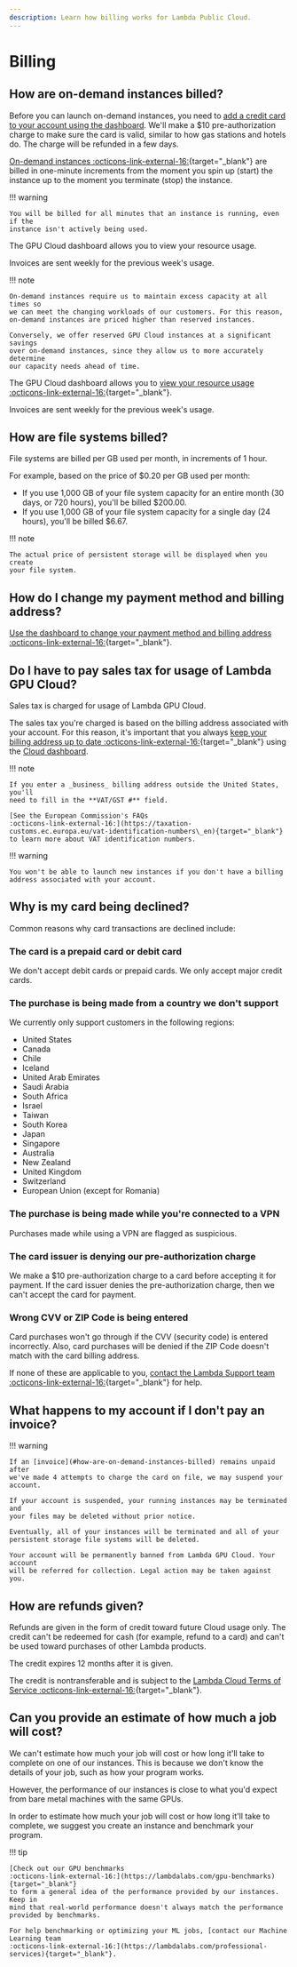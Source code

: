 ```yaml
---
description: Learn how billing works for Lambda Public Cloud.
---
```


# Billing

## How are on-demand instances billed?

Before you can launch on-demand instances, you need to [add a credit card to
your account using the dashboard](#). We'll make a $10 pre-authorization charge
to make sure the card is valid, similar to how gas stations and hotels do. The
charge will be refunded in a few days.

[On-demand instances
:octicons-link-external-16:](https://lambdalabs.com/service/gpu-cloud){target="_blank"}
are billed in one-minute increments from the moment you spin up (start) the
instance up to the moment you terminate (stop) the instance.

!!! warning

    You will be billed for all minutes that an instance is running, even if the
    instance isn't actively being used.

The GPU Cloud dashboard allows you to view your resource usage.

Invoices are sent weekly for the previous week's usage.

!!! note

    On-demand instances require us to maintain excess capacity at all times so
    we can meet the changing workloads of our customers. For this reason,
    on-demand instances are priced higher than reserved instances.

    Conversely, we offer reserved GPU Cloud instances at a significant savings
    over on-demand instances, since they allow us to more accurately determine
    our capacity needs ahead of time.

The GPU Cloud dashboard allows you to [view your resource usage
:octicons-link-external-16:](https://cloud.lambdalabs.com/usage){target="_blank"}.

Invoices are sent weekly for the previous week's usage.

## How are file systems billed?

File systems are billed per GB used per month, in increments of 1 hour.

For example, based on the price of $0.20 per GB used per month:

* If you use 1,000 GB of your file system capacity for an entire month (30 days,
  or 720 hours), you'll be billed $200.00.
* If you use 1,000 GB of your file system capacity for a single day (24 hours),
  you'll be billed $6.67.

!!! note

    The actual price of persistent storage will be displayed when you create
    your file system.

## How do I change my payment method and billing address?

[Use the dashboard to change your payment method and billing address
:octicons-link-external-16:](https://cloud.lambdalabs.com/settings/billing){target="_blank"}.

## Do I have to pay sales tax for usage of Lambda GPU Cloud?

Sales tax is charged for usage of Lambda GPU Cloud.

The sales tax you're charged is based on the billing address associated with
your account. For this reason, it's important that you always [keep your billing
address up to date
:octicons-link-external-16:](https://cloud.lambdalabs.com/settings){target="_blank"}
using the [Cloud dashboard](#).

!!! note

    If you enter a _business_ billing address outside the United States, you'll
    need to fill in the **VAT/GST #** field.

    [See the European Commission's FAQs
    :octicons-link-external-16:](https://taxation-customs.ec.europa.eu/vat-identification-numbers\_en){target="_blank"}
    to learn more about VAT identification numbers.

!!! warning

    You won't be able to launch new instances if you don't have a billing
    address associated with your account.

## Why is my card being declined?

Common reasons why card transactions are declined include:

### The card is a prepaid card or debit card

We don't accept debit cards or prepaid cards. We only accept major credit cards.

### The purchase is being made from a country we don't support

We currently only support customers in the following regions:

* United States
* Canada
* Chile
* Iceland
* United Arab Emirates
* Saudi Arabia
* South Africa
* Israel
* Taiwan
* South Korea
* Japan
* Singapore
* Australia
* New Zealand
* United Kingdom
* Switzerland
* European Union (except for Romania)

### The purchase is being made while you're connected to a VPN

Purchases made while using a VPN are flagged as suspicious.

### The card issuer is denying our pre-authorization charge

We make a $10 pre-authorization charge to a card before accepting it for
payment. If the card issuer denies the pre-authorization charge, then we can't
accept the card for payment.

### Wrong CVV or ZIP Code is being entered

Card purchases won't go through if the CVV (security code) is entered
incorrectly. Also, card purchases will be denied if the ZIP Code doesn't match
with the card billing address.

If none of these are applicable to you, [contact the Lambda Support team
:octicons-link-external-16:](https://support.lambdalabs.com/hc/en-us/requests/new){target="_blank"}
for help.

## What happens to my account if I don't pay an invoice?

!!! warning

    If an [invoice](#how-are-on-demand-instances-billed) remains unpaid after
    we've made 4 attempts to charge the card on file, we may suspend your
    account.

    If your account is suspended, your running instances may be terminated and
    your files may be deleted without prior notice.

    Eventually, all of your instances will be terminated and all of your
    persistent storage file systems will be deleted.

    Your account will be permanently banned from Lambda GPU Cloud. Your account
    will be referred for collection. Legal action may be taken against you.

## How are refunds given?

Refunds are given in the form of credit toward future Cloud usage only. The
credit can't be redeemed for cash (for example, refund to a card) and can't be
used toward purchases of other Lambda products.

The credit expires 12 months after it is given.

The credit is nontransferable and is subject to the [Lambda Cloud Terms of
Service
:octicons-link-external-16:](https://lambdalabs.com/legal/terms-of-service#cloud-terms-of-service){target="_blank"}.

## Can you provide an estimate of how much a job will cost?

We can't estimate how much your job will cost or how long it'll take to complete
on one of our instances. This is because we don't know the details of your job,
such as how your program works.

However, the performance of our instances is close to what you'd expect from
bare metal machines with the same GPUs.

In order to estimate how much your job will cost or how long it'll take to
complete, we suggest you create an instance and benchmark your program.

!!! tip

    [Check out our GPU benchmarks
    :octicons-link-external-16:](https://lambdalabs.com/gpu-benchmarks){target="_blank"}
    to form a general idea of the performance provided by our instances. Keep in
    mind that real-world performance doesn't always match the performance
    provided by benchmarks.

    For help benchmarking or optimizing your ML jobs, [contact our Machine
    Learning team
    :octicons-link-external-16:](https://lambdalabs.com/professional-services){target="_blank"}.
